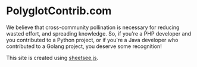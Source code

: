# PolyglotContrib.com

We believe that cross-community pollination is necessary for reducing wasted effort, and spreading knowledge. So, if you're a PHP developer and you contributed to a Python project, or if you're a Java developer who contributed to a Golang project, you deserve some recognition!

This site is created using [sheetsee.js](http://www.github.com/jlord/sheetsee.js).
